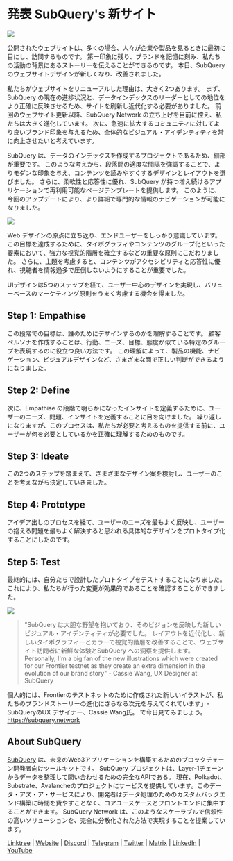 # 発表 SubQuery's 新サイト

![](https://miro.medium.com/max/1400/0*AnB_ILxq6i0kKz2Y)

公開されたウェブサイトは、多くの場合、人々が企業や製品を見るときに最初に目にし、訪問するものです。 第一印象に残り、ブランドを記憶に刻み、私たちの活動の背景にあるストーリーを伝えることができるのです。 本日、SubQuery のウェブサイトデザインが新しくなり、改善されました。

私たちがウェブサイトをリニューアルした理由は、大きく2つあります。 まず、SubQuery の現在の進捗状況と、データインデックスのリーダーとしての地位をより正確に反映させるため、サイトを刷新し近代化する必要がありました。 前回のウェブサイト更新以降、SubQuery Network の立ち上げを目前に控え、私たちは大きく進化しています。 次に、急速に拡大するコミュニティに対してより良いブランド印象を与えるため、全体的なビジュアル・アイデンティティを常に向上させたいと考えています。

SubQuery は、データのインデックスを作成するプロジェクトであるため、細部が重要です。 このような考えから、段落間の適度な間隔を強調することで、よりモダンな印象を与え、コンテンツを読みやすくするデザインとレイアウトを選びました。 さらに、柔軟性と応答性に優れ、SubQuery が持つ増え続けるアプリケーションで再利用可能なページテンプレートを提供します。 このように、今回のアップデートにより、より詳細で専門的な情報のナビゲーションが可能になりました。

![](https://miro.medium.com/max/1400/1*rqmuhuC5rdV7sZN2AwokZQ.png)

Web デザインの原点に立ち返り、エンドユーザーをしっかり意識しています。 この目標を達成するために、タイポグラフィやコンテンツのグループ化といった要素において、強力な視覚的階層を確立するなどの重要な原則にこだわりました。 さらに、主題を考慮すると、コンテンツがアクセシビリティと応答性に優れ、視聴者を情報過多で圧倒しないようにすることが重要でした。

UIデザインは5つのステップを経て、ユーザー中心のデザインを実現し、バリューベースのマーケティング原則をうまく考慮する機会を得ました。

## Step 1: Empathise

この段階での目標は、誰のためにデザインするのかを理解することです。 顧客ペルソナを作成することは、行動、ニーズ、目標、態度が似ている特定のグループを表現するのに役立つ良い方法です。 この理解によって、製品の機能、ナビゲーション、ビジュアルデザインなど、さまざまな面で正しい判断ができるようになりました。

## Step 2: Define

次に、Empathise の段階で明らかになったインサイトを定義するために、ユーザーのニーズ、問題、インサイトを定義することに目を向けました。 繰り返しになりますが、このプロセスは、私たちが必要と考えるものを提供する前に、ユーザーが何を必要としているかを正確に理解するためのものです。

## Step 3: Ideate

この2つのステップを踏まえて、さまざまなデザイン案を検討し、ユーザーのことを考えながら決定していきました。

## Step 4: Prototype

アイデア出しのプロセスを経て、ユーザーのニーズを最もよく反映し、ユーザーの抱える問題を最もよく解決すると思われる具体的なデザインをプロトタイプ化することにしたのです。

## Step 5: Test

最終的には、自分たちで設計したプロトタイプをテストすることになりました。 これにより、私たちが行った変更が効果的であることを確認することができました。

![](https://miro.medium.com/max/1400/1*AMO1WP2Yg1MtNht22gIeaw.png)

> "SubQuery は大胆な野望を抱いており、そのビジョンを反映した新しいビジュアル・アイデンティティが必要でした。 レイアウトを近代化し、新しいタイポグラフィーとカラーで視覚的階層を改善することで、ウェブサイト訪問者に新鮮な体験とSubQuery への洞察を提供します。 Personally, I'm a big fan of the new illustrations which were created for our Frontier testnet as they create an extra dimension in the evolution of our brand story"</em> - Cassie Wang, UX Designer at SubQuery

個人的には、Frontierのテストネットのために作成された新しいイラストが、私たちのブランドストーリーの進化にさらなる次元を与えてくれています」- SubQueryのUX デザイナー、Cassie Wang氏。 で今日見てみましょう。https://subquery.network

## About SubQuery

[SubQuery](https://subquery.network) は、未来のWeb3アプリケーションを構築するためのブロックチェーン開発者向けツールキットです。 SubQuery プロジェクトは、Layer-1チェーンからデータを整理して問い合わせるための完全なAPIである。 現在、Polkadot、Substrate、Avalancheのプロジェクトにサービスを提供しています。このデータ・アズ・ア・サービスにより、開発者はデータ処理のためのカスタムバックエンド構築に時間を費やすことなく、コアユースケースとフロントエンドに集中することができます。 SubQuery Network は、このようなスケーラブルで信頼性の高いソリューションを、完全に分散化された方法で実現することを提案しています。

​​[Linktree](https://linktr.ee/subquerynetwork) | [Website](https://subquery.network/) | [Discord](https://discord.com/invite/78zg8aBSMG) | [Telegram](https://t.me/subquerynetwork) | [Twitter](https://twitter.com/subquerynetwork) | [Matrix](https://matrix.to/#/#subquery:matrix.org) | [LinkedIn](https://www.linkedin.com/company/subquery) | [YouTube](https://www.youtube.com/channel/UCi1a6NUUjegcLHDFLr7CqLw)
